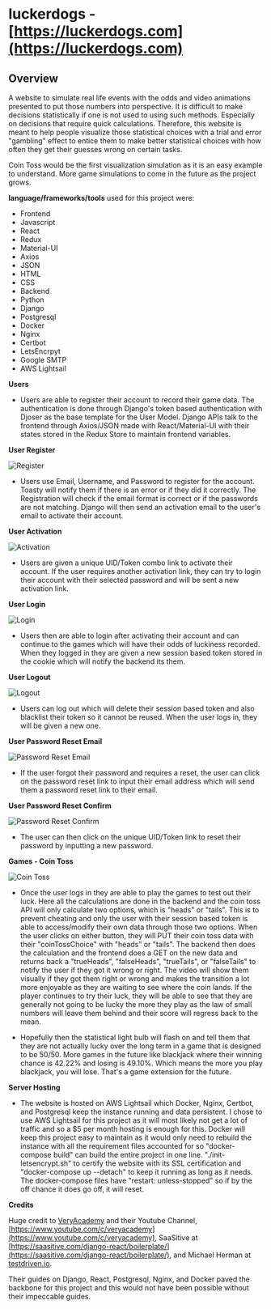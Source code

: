 # luckerdogs - [https://luckerdogs.com](https://luckerdogs.com)

## Overview

A website to simulate real life events with the odds and video animations presented to put those numbers into perspective. It is difficult to make decisions statistically if one is not used to using such methods. Especially on decisions that require quick calculations. Therefore, this website is meant to help people visualize those statistical choices with a trial and error "gambling" effect to entice them to make better statistical choices with how often they get their guesses wrong on certain tasks.

Coin Toss would be the first visualization simulation as it is an easy example to understand. More game simulations to come in the future as the project grows.

**language/frameworks/tools** used for this project were:

- Frontend
- Javascript
- React
- Redux
- Material-UI
- Axios
- JSON
- HTML
- CSS
- Backend
- Python
- Django
- Postgresql
- Docker
- Nginx
- Certbot
- LetsEncrpyt
- Google SMTP
- AWS Lightsail

**Users**

- Users are able to register their account to record their game data. The authentication is done through Django's token based authentication with Djoser as the base template for the User Model. Django APIs talk to the frontend through Axios/JSON made with React/Material-UI with their states stored in the Redux Store to maintain frontend variables.

**User Register**

![Register](https://raw.githubusercontent.com/justinsidechow/luckerdogs/master/readmegifs/register.gif)

- Users use Email, Username, and Password to register for the account. Toasty will notify them if there is an error or if they did it correctly. The Registration will check if the email format is correct or if the passwords are not matching. Django will then send an activation email to the user's email to activate their account.

**User Activation**

![Activation](https://raw.githubusercontent.com/justinsidechow/luckerdogs/master/readmegifs/activation.gif)

- Users are given a unique UID/Token combo link to activate their account. If the user requires another activation link, they can try to login their account with their selected password and will be sent a new activation link.

**User Login**

![Login](https://raw.githubusercontent.com/justinsidechow/luckerdogs/master/readmegifs/login.gif)

- Users then are able to login after activating their account and can continue to the games which will have their odds of luckiness recorded. When they logged in they are given a new session based token stored in the cookie which will notify the backend its them.

**User Logout**

![Logout](https://raw.githubusercontent.com/justinsidechow/luckerdogs/master/readmegifs/logout.gif)

- Users can log out which will delete their session based token and also blacklist their token so it cannot be reused. When the user logs in, they will be given a new one.

**User Password Reset Email**

![Password Reset Email](https://raw.githubusercontent.com/justinsidechow/luckerdogs/master/readmegifs/passwordreset.gif)

- If the user forgot their password and requires a reset, the user can click on the password reset link to input their email address which will send them a password reset link to their email.

**User Password Reset Confirm**

![Password Reset Confirm](https://raw.githubusercontent.com/justinsidechow/luckerdogs/master/readmegifs/passwordresetconfirm.gif)

- The user can then click on the unique UID/Token link to reset their password by inputting a new password.

**Games - Coin Toss**

![Coin Toss](https://raw.githubusercontent.com/justinsidechow/luckerdogs/master/readmegifs/passwordresetconfirm.gif)

- Once the user logs in they are able to play the games to test out their luck. Here all the calculations are done in the backend and the coin toss API will only calculate two options, which is "heads" or "tails". This is to prevent cheating and only the user with their session based token is able to access/modify their own data through those two options. When the user clicks on either button, they will PUT their coin toss data with their "coinTossChoice" with "heads" or "tails". The backend then does the calculation and the frontend does a GET on the new data and returns back a "trueHeads", "falseHeads", "trueTails", or "falseTails" to notify the user if they got it wrong or right. The video will show them visually if they got them right or wrong and makes the transition a lot more enjoyable as they are waiting to see where the coin lands. If the player continues to try their luck, they will be able to see that they are generally not going to be lucky the more they play as the law of small numbers will leave them behind and their score will regress back to the mean.

- Hopefully then the statistical light bulb will flash on and tell them that they are not actually lucky over the long term in a game that is designed to be 50/50. More games in the future like blackjack where their winning chance is 42.22% and losing is 49.10%. Which means the more you play blackjack, you will lose. That's a game extension for the future.

**Server Hosting**

- The website is hosted on AWS Lightsail which Docker, Nginx, Certbot, and Postgresql keep the instance running and data persistent. I chose to use AWS Lightsail for this project as it will most likely not get a lot of traffic and so a $5 per month hosting is enough for this. Docker will keep this project easy to maintain as it would only need to rebuild the instance with all the requirement files accounted for so "docker-compose build" can build the entire project in one line. "./init-letsencrypt.sh" to certify the website with its SSL certification and "docker-compose up --detach" to keep it running as long as it needs. The docker-compose files have "restart: unless-stopped" so if by the off chance it does go off, it will reset.

**Credits**

Huge credit to [VeryAcademy](https://github.com/veryacademy) and their Youtube Channel, [https://www.youtube.com/c/veryacademy](https://www.youtube.com/c/veryacademy), SaaSitive at [https://saasitive.com/django-react/boilerplate/](https://saasitive.com/django-react/boilerplate/), and Michael Herman at [testdriven.io](https://testdriven.io/blog/dockerizing-django-with-postgres-gunicorn-and-nginx/).

Their guides on Django, React, Postgresql, Nginx, and Docker paved the backbone for this project and this would not have been possible without their impeccable guides.

